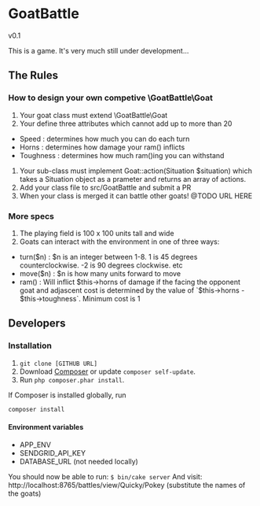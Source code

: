 # GoatBattle

v0.1

This is a game. It's very much still under development...

## The Rules

### How to design your own competive \GoatBattle\Goat
1. Your goat class must extend \GoatBattle\Goat
1. Your define three attributes which cannot add up to more than 20
  - Speed : determines how much you can do each turn
  - Horns : determines how damage your ram() inflicts
  - Toughness : determines how much ram()ing you can withstand
1. Your sub-class must implement Goat::action(Situation $situation) which takes a Situation object as a prameter and returns an array of actions.
1. Add your class file to src/GoatBattle and submit a PR
1. When your class is merged it can battle other goats! @TODO URL HERE

### More specs
1. The playing field is 100 x 100 units tall and wide
1. Goats can interact with the environment in one of three ways:
  - turn($n) : $n is an integer between 1-8. 1 is 45 degrees counterclockwise. -2 is 90 degrees clockwise. etc
  - move($n) : $n is how many units forward to move
  - ram() : Will inflict $this->horns of damage if the facing the opponent goat and adjascent cost is determined by the value of `$this->horns - $this->toughness`. Minimum cost is 1

## Developers

### Installation
1. `git clone [GITHUB URL]`
1. Download [Composer](http://getcomposer.org/doc/00-intro.md) or update `composer self-update`.
2. Run `php composer.phar install`.

If Composer is installed globally, run
```bash
composer install
```

#### Environment variables

* APP_ENV
* SENDGRID_API_KEY
* DATABASE_URL (not needed locally)

You should now be able to run: `$ bin/cake server`
And visit: http://localhost:8765/battles/view/Quicky/Pokey (substitute the names of the goats)
